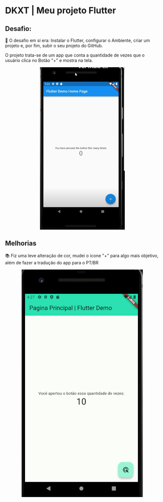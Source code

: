 # DKXT | Meu projeto Flutter 

## Desafio:

📒 O desafio em si era:  Instalar o Flutter​, configurar o Ambiente, criar um projeto e, por fim, subir o seu projeto do GitHub.

O projeto trata-se de um app que conta a quantidade de vezes que o usuário clica no Botão "+" e mostra na tela.

<p align="center">
<img src="/assets/img/projeto1.png">
  </p>

## Melhorias 

📚 Fiz uma leve alteração de cor, mudei o icone "+" para algo mais objetivo, além de fazer a tradução do app para o PT/BR

<p align="center">
<img src="/assets/img/projeto2.png">
  </p>
